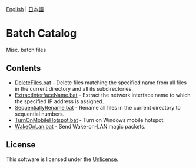 [English](README.md) | [日本語](README.ja.md)

# Batch Catalog

Misc. batch files

## Contents

- [DeleteFiles.bat](DeleteFiles.bat) - Delete files matching the specified name from all files in the current directory and all its subdirectories.
- [ExtractInterfaceName.bat](ExtractInterfaceName.bat) - Extract the network interface name to which the specified IP address is assigned.
- [SequentiallyRename.bat](SequentiallyRename.bat) - Rename all files in the current directory to sequential numbers.
- [TurnOnMobileHotspot.bat](TurnOnMobileHotspot.bat) - Turn on Windows mobile hotspot.
- [WakeOnLan.bat](WakeOnLan.bat) - Send Wake-on-LAN magic packets.

## License

This software is licensed under the [Unlicense](LICENSE).
